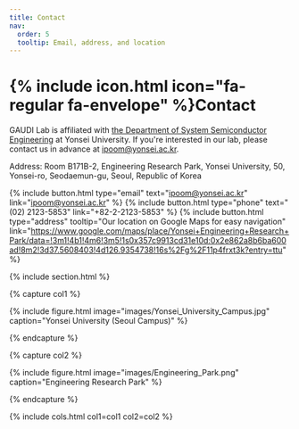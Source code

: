 ```yaml
---
title: Contact
nav:
  order: 5
  tooltip: Email, address, and location
---
```


# {% include icon.html icon="fa-regular fa-envelope" %}Contact

GAUDI Lab is affiliated with [the Department of System Semiconductor Engineering](https://system.yonsei.ac.kr/index.php) at Yonsei University. If you're interested in our lab, please contact us in advance at [ipoom@yonsei.ac.kr](mailto:ipoom@yonsei.ac.kr).

Address: Room B171B-2, Engineering Research Park, Yonsei University, 50, Yonsei-ro, Seodaemun-gu, Seoul, Republic of Korea

{%
  include button.html
  type="email"
  text="ipoom@yonsei.ac.kr"
  link="ipoom@yonsei.ac.kr"
%}
{%
  include button.html
  type="phone"
  text="(02) 2123-5853"
  link="+82-2-2123-5853"
%}
{%
  include button.html
  type="address"
  tooltip="Our location on Google Maps for easy navigation"
  link="https://www.google.com/maps/place/Yonsei+Engineering+Research+Park/data=!3m1!4b1!4m6!3m5!1s0x357c9913cd31e10d:0x2e862a8b6ba600ad!8m2!3d37.5608403!4d126.9354738!16s%2Fg%2F11p4frxt3k?entry=ttu"
%}

{% include section.html %}

{% capture col1 %}

{%
  include figure.html
  image="images/Yonsei_University_Campus.jpg"
  caption="Yonsei University (Seoul Campus)"
%}

{% endcapture %}

{% capture col2 %}

{%
  include figure.html
  image="images/Engineering_Park.png"
  caption="Engineering Research Park"
%}

{% endcapture %}

{% include cols.html col1=col1 col2=col2 %}
